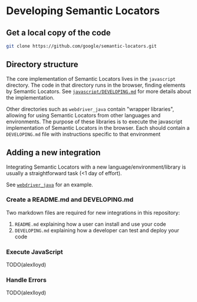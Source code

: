 # Developing Semantic Locators

## Get a local copy of the code

```bash
git clone https://github.com/google/semantic-locators.git
```

## Directory structure

The core implementation of Semantic Locators lives in the `javascript`
directory. The code in that directory runs in the browser, finding elements by
Semantic Locators. See [`javascript/DEVELOPING.md`](../javascript/DEVELOPING.md)
for more details about the implementation.

Other directories such as `webdriver_java` contain "wrapper libraries", allowing
for using Semantic Locators from other languages and environments. The purpose
of these libraries is to execute the javascript implementation of Semantic
Locators in the browser. Each should contain a `DEVELOPING.md` file with
instructions specific to that environment

## Adding a new integration

Integrating Semantic Locators with a new language/environment/library is usually
a straightforward task (<1 day of effort).

See [`webdriver_java`](../webdriver_java) for an example.

### Create a README.md and DEVELOPING.md

Two markdown files are required for new integrations in this repository:

1.  `README.md` explaining how a user can install and use your code
2.  `DEVELOPING.md` explaining how a developer can test and deploy your code

### Execute JavaScript

TODO(alexlloyd)

### Handle Errors

TODO(alexlloyd)
